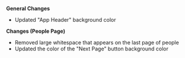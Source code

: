 **General Changes**
- Updated "App Header" background color

**Changes (People Page)**
-   Removed large whitespace that appears on the last page of people
-   Updated the color of the "Next Page" button background color 
